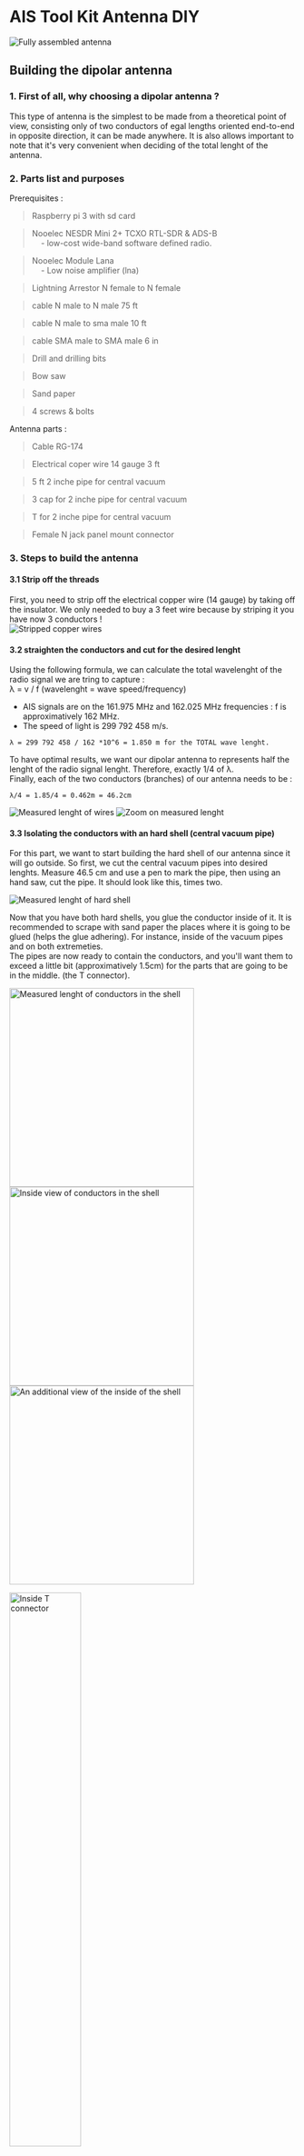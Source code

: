 # AIS Tool Kit Antenna DIY
<img src="https://github.com/CIDCO-dev/AISToolkit/blob/main/Hardware/Antenna/images/1.FullAssembled.png?raw=true" alt="Fully assembled antenna">

## Building the dipolar antenna

### 1. First of all, why choosing a dipolar antenna ?

This type of antenna is the simplest to be made from a theoretical point of view, consisting only of two conductors of egal lengths oriented end-to-end in opposite direction, it can be made anywhere. It is also allows important to note that it's very convenient when deciding of the total lenght of the antenna.

### 2. Parts list and purposes

Prerequisites :  

> Raspberry pi 3 with sd card  

> Nooelec NESDR Mini 2+ TCXO RTL-SDR & ADS-B  
&nbsp;&nbsp;&nbsp;&nbsp;- low-cost wide-band software defined radio.

> Nooelec Module Lana  
&nbsp;&nbsp;&nbsp;&nbsp;- Low noise amplifier (lna)

> Lightning Arrestor N female to N female 

> cable N male to N male 75 ft

> cable N male to sma male 10 ft

> cable SMA male to SMA male 6 in 

> Drill and drilling bits

> Bow saw

> Sand paper

> 4 screws & bolts


Antenna parts :  

> Cable RG-174

> Electrical coper wire 14 gauge 3 ft

> 5 ft 2 inche pipe for central vacuum

> 3 cap for 2 inche pipe for central vacuum

> T for 2 inche pipe for central vacuum

> Female N jack panel mount connector



### 3. Steps to build the antenna 
#### 3.1 Strip off the threads
First, you need to strip off the electrical copper wire (14 gauge) by taking off the insulator. We only needed to buy a 3 feet wire because by striping it you have now 3 conductors !  
<img src="https://github.com/CIDCO-dev/AISToolkit/blob/main/Hardware/Antenna/images/2.StrippedCopperWires.png?raw=true" alt="Stripped copper wires"> 


#### 3.2 straighten the conductors and cut for the desired lenght
Using the following formula, we can calculate the total wavelenght of the radio signal we are tring to capture :  
λ = v / f (wavelenght = wave speed/frequency)   
* AIS signals are on the 161.975 MHz and 162.025 MHz frequencies :  f is approximatively 162 MHz.  
* The speed of light is 299 792 458 m/s.  
```
λ = 299 792 458 / 162 *10^6 = 1.850 m for the TOTAL wave lenght.	
```
  
To have optimal results, we want our dipolar antenna to represents half the lenght of the radio signal lenght. Therefore, exactly 1/4 of λ.  
Finally, each of the two conductors (branches) of our antenna needs to be : 
```
λ/4 = 1.85/4 = 0.462m = 46.2cm	
```
<img src="https://github.com/CIDCO-dev/AISToolkit/blob/main/Hardware/Antenna/images/3.MeasuredLenghtOfWire.png" alt="Measured lenght of wires">
<img src="https://github.com/CIDCO-dev/AISToolkit/blob/main/Hardware/Antenna/images/4.ZoomOnMeasuredLenght.png?raw=true" alt="Zoom on measured lenght">

#### 3.3 Isolating the conductors with an hard shell (central vacuum pipe)

For this part, we want to start building the hard shell of our antenna since it will go outside. So first, we cut the central vacuum pipes into desired lenghts. Measure 46.5 cm and use a pen to mark the pipe, then using an hand saw, cut the pipe. 
It should look like this, times two.  

<img src="https://github.com/CIDCO-dev/AISToolkit/blob/main/Hardware/Antenna/images/5.MeasuredLenghtOfShell.png?raw=true" alt="Measured lenght of hard shell">  

Now that you have both hard shells, you glue the conductor inside of it. It is recommended to scrape with sand paper the places where it is going to be glued (helps the glue adhering). For instance, inside of the vacuum pipes and on both extremeties.  
The pipes are now ready to contain the conductors, and you'll want them to exceed a little bit (approximatively 1.5cm) for the parts that are going to be in the middle. (the T connector).  

<img src="https://github.com/CIDCO-dev/AISToolkit/blob/main/Hardware/Antenna/images/6.MeasuredLenghtOfConductorInShell.jpg?raw=true" alt="Measured lenght of conductors in the shell" width="325" height="350"> <img src="https://github.com/CIDCO-dev/AISToolkit/blob/main/Hardware/Antenna/images/7.insideViewOfConductorInShell.jpg" alt="Inside view of conductors in the shell" width="325" height="350"> <img src="https://github.com/CIDCO-dev/AISToolkit/blob/main/Hardware/Antenna/images/8.AnotherInsideView.jpg?raw=true" alt="An additional view of the inside of the shell" width="325" height="350">  

<img src="https://github.com/CIDCO-dev/AISToolkit/blob/main/Hardware/Antenna/images/9.insideT-connector.jpg" alt="Inside T connector" width=50% height=50%>  
 
Once the conductors are glued in the pipes, you can now glue the pipes in the T-connector and also the caps on the extremities.   

#### 3.4 Last milestone, the T-Connector 

As you saw previously, there is going to be a cap on the T-connector to cover both conductors, but this cap is going to have on it the female N jack panel mount connector.  
But first, we need to use our RG-174 cable to connect it to the male part of the female N jack panel mount connector. So one conductor welded to the mount connector and the other one welded to the "ground".  

It should look like this :  
<img src="https://github.com/CIDCO-dev/AISToolkit/blob/main/Hardware/Antenna/images/10.Male-N-jack.jpg" alt="Male N Jack" width="300" height="300">
<img src="https://github.com/CIDCO-dev/AISToolkit/blob/main/Hardware/Antenna/images/11.Male-N-jack2ndView.jpg" alt="Male N Jack 2nd view" width="300" height="300">
<img src="https://github.com/CIDCO-dev/AISToolkit/blob/main/Hardware/Antenna/images/12.Male-N-Jack-3rd-View.jpg" alt="3rd view of male N Jack" width="300" height="300">   
You can cut a hole in the 2-in cap to fit the female N jack panel mount connector and once in place you need to screw it.
<img src="https://github.com/CIDCO-dev/AISToolkit/blob/main/Hardware/Antenna/images/13.Female-N-jack-on-second-cap.jpg" alt="Female N Jack" width="300" height="300">    
The inside, should look like this now, but we also added some silicon to prevents the screws from rusting.
<img src="https://github.com/CIDCO-dev/AISToolkit/blob/main/Hardware/Antenna/images/14.Underneath-female-N-Jack-silicone.jpg" alt="underneath the female N Jack" width="400" height="400">
<img src="https://github.com/CIDCO-dev/AISToolkit/blob/main/Hardware/Antenna/images/15.Underneath-female-N-Jack-more-silicone.jpg" alt="2nd view underneath female N Jack" width="400" height="400">

The conductor going out needs to be nicely separated in two, like this, and you'll need some heat shrink tubes to insulate them :  
<img src="https://github.com/CIDCO-dev/AISToolkit/blob/main/Hardware/Antenna/images/16.Conductors-going-out-of-the-female-N-jack.jpg" alt="conductors going out of the female N Jack " width="400" height="400"> <img src="https://github.com/CIDCO-dev/AISToolkit/blob/main/Hardware/Antenna/images/17.Zoom-On-the-conductor-going-out-of-the-female-N-Jack.jpg" alt="Zoom on the conductors goign out of the female n jack" width="400" height="400">  
You can safely weld them inside your T-connector.  
<img src="https://github.com/CIDCO-dev/AISToolkit/blob/main/Hardware/Antenna/images/18.Welding-conductors-to-the-T-connector.jpg" alt="Welding of the conductors to the T Connector" width=65% height=65%>  
Finally, you can close the final cap and glue it but before use sand paper or a knife to scrape the plastic to be sure of having a good adhesion  
<img src="https://github.com/CIDCO-dev/AISToolkit/blob/main/Hardware/Antenna/images/19.Adding-the-cap-to-the-T-connector.jpg" alt="Final product" width=65% height=65%>   
Et voilà !  
